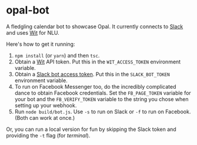 opal-bot
========

A fledgling calendar bot to showcase Opal. It currently connects to [Slack][] and uses [Wit][] for NLU.

[slack]: https://slack.com
[wit]: https://wit.ai

Here's how to get it running:

1. `npm install` (or `yarn`) and then `tsc`.
2. Obtain a [Wit][] API token. Put this in the `WIT_ACCESS_TOKEN` environment variable.
3. Obtain a [Slack bot access token][slackbot]. Put this in the `SLACK_BOT_TOKEN` environment variable.
4. To run on Facebook Messenger too, do the incredibly complicated dance to obtain Facebook credentials. Set the `FB_PAGE_TOKEN` variable for your bot and the `FB_VERIFY_TOKEN` variable to the string you chose when setting up your webhook.
5. Run `node build/bot.js`. Use `-s` to run on Slack or `-f` to run on Facebook. (Both can work at once.)

[slackbot]: https://api.slack.com/bot-users

Or, you can run a local version for fun by skipping the Slack token and providing the `-t` flag (for *terminal*).
